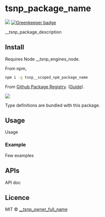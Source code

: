 # tsnp_package_name

![](https://github.com/__tsnp_github_scope/__tsnp_github_repo/workflows/Build/badge.svg) [![Greenkeeper badge](https://badges.greenkeeper.io/__tsnp_github_scope/__tsnp_github_repo.svg)](https://greenkeeper.io/)

__tsnp_package_description

## Install

Requires Node __tsnp_engines_node.

From npm,

```sh
npm i -g tsnp__scoped_npm_package_name
```

From [Github Package Registry](https://github.com/__tsnp_github_scope/__tsnp_github_repo/packages). ([Guide](https://help.github.com/en/github/managing-packages-with-github-packages/configuring-npm-for-use-with-github-packages)).

[![](https://img.shields.io/badge/TypeScript-Ready-blue.svg)](https://www.typescriptlang.org/)

Type definitions are bundled with this package.

## Usage

Usage

### Example

Few examples

## APIs

API doc

## Licence

MIT &copy; [__tsnp_owner_full_name](https://twitter.com/__tsnp_twitter_username)
